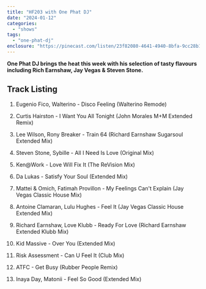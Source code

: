```yaml
---
title: "HF203 with One Phat DJ"
date: "2024-01-12"
categories: 
  - "shows"
tags: 
  - "one-phat-dj"
enclosure: "https://pinecast.com/listen/23f82080-4641-4940-8bfa-9cc28b1027f4.mp3 58583450 audio/mpeg "
---
```


**One Phat DJ brings the heat this week with his selection of tasty flavours including Rich Earnshaw, Jay Vegas & Steven Stone.**

## Track Listing

1. Eugenio Fico, Walterino - Disco Feeling (Walterino Remode)

3. Curtis Hairston - I Want You All Tonight (John Morales M+M Extended Remix)

5. Lee Wilson, Rony Breaker - Train 64 (Richard Earnshaw Sugarsoul Extended Mix)

7. Steven Stone, Sybille - All I Need Is Love (Original Mix)

9. Ken@Work - Love Will Fix It (The ReVision Mix)

11. Da Lukas - Satisfy Your Soul (Extended Mix)

13. Mattei & Omich, Fatimah Provillon - My Feelings Can't Explain (Jay Vegas Classic House Mix)

15. Antoine Clamaran, Lulu Hughes - Feel It (Jay Vegas Classic House Extended Mix)

17. Richard Earnshaw, Love Klubb - Ready For Love (Richard Earnshaw Extended Klubb Mix)

19. Kid Massive - Over You (Extended Mix)

21. Risk Assessment - Can U Feel It (Club Mix)

23. ATFC - Get Busy (Rubber People Remix)

25. Inaya Day, Matonii - Feel So Good (Extended Mix)
